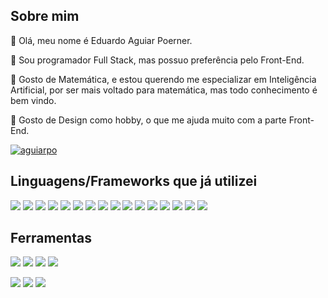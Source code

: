 <h2>Sobre mim</h2>

👋 Olá, meu nome é Eduardo Aguiar Poerner.

👀 Sou programador Full Stack, mas possuo preferência pelo Front-End.

🌱 Gosto de Matemática, e estou querendo me especializar em Inteligência Artificial, por ser mais voltado para matemática, mas todo conhecimento é bem vindo.

💞️ Gosto de Design como hobby, o que me ajuda muito com a parte Front-End.


[![aguiarpo](https://github-readme-stats.vercel.app/api/top-langs/?username=aguiarpo&hide=html&layout=compact&theme=dark)](https://github.com/aguiarpo/)

<h2>Linguagens/Frameworks que já utilizei</h2>

<img src='https://img.shields.io/badge/HTML-239120?style=for-the-badge&logo=html5&logoColor=white&color=red'/> <img src='https://img.shields.io/badge/CSS-239120?&style=for-the-badge&logo=css3&logoColor=white'/>
<img src='https://img.shields.io/badge/JavaScript-323330?style=for-the-badge&logo=javascript&logoColor=white'/>
<img src='https://img.shields.io/badge/TypeScript-007ACC?style=for-the-badge&logo=typescript&logoColor=white'/>
<img src='https://img.shields.io/badge/Java-ED8B00?style=for-the-badge&logo=java&logoColor=white'/>
<img src='https://img.shields.io/badge/PHP-777BB4?style=for-the-badge&logo=php&logoColor=white'/>
<img src='https://img.shields.io/badge/Dart-0175C2?style=for-the-badge&logo=dart&logoColor=white'/>
<img src='https://img.shields.io/badge/Angular-DD0031?style=for-the-badge&logo=angular&logoColor=white'/>
<img src='https://img.shields.io/badge/jQuery-0769AD?style=for-the-badge&logo=jquery&logoColor=white'/>
<img src='https://img.shields.io/badge/Spring-6DB33F?style=for-the-badge&logo=spring&logoColor=white'/>
<img src='https://img.shields.io/badge/Flutter-02569B?style=for-the-badge&logo=flutter&logoColor=white'/>
<img src='https://img.shields.io/badge/Bootstrap-563D7C?style=for-the-badge&logo=bootstrap&logoColor=white'/>
<img src='https://img.shields.io/badge/MySQL-00000F?style=for-the-badge&logo=mysql&logoColor=white'/>
<img src='https://img.shields.io/badge/PostgreSQL-316192?style=for-the-badge&logo=postgresql&logoColor=white'/>
<img src='https://img.shields.io/badge/SQLite-07405E?style=for-the-badge&logo=sqlite&logoColor=white'/>
<img src='https://camo.githubusercontent.com/19be198b22407b49a4ea491b2900b85e09d859dbb2801e3f0c165a84b66e1506/68747470733a2f2f696d672e736869656c64732e696f2f62616467652f4d6172696144422d3030333534353f7374796c653d666f722d7468652d6261646765266c6f676f3d6d617269616462266c6f676f436f6c6f723d7768697465'/>

<h2>Ferramentas</h2>

<img src='https://img.shields.io/badge/Git-E34F26?style=for-the-badge&logo=git&logoColor=white'/> <img src='https://img.shields.io/badge/GitHub-100000?style=for-the-badge&logo=github&logoColor=whitehttps://img.shields.io/badge/GitHub-100000?style=for-the-badge&logo=github&logoColor=white'/>
<img src='https://img.shields.io/badge/Docker-2496ED?style=for-the-badge&logo=docker&logoColor=white'/>
<img src='https://img.shields.io/badge/Trello-%23026AA7.svg?style=for-the-badge&logo=Trello&logoColor=whitehttps://img.shields.io/badge/Trello-%23026AA7.svg?style=for-the-badge&logo=Trello&logoColor=white'/>

<img src='https://img.shields.io/badge/adobe%20photoshop-%2331A8FF.svg?style=for-the-badge&logo=adobe%20photoshop&logoColor=white'/> <img src='https://img.shields.io/badge/adobe%20illustrator-%23FF9A00.svg?style=for-the-badge&logo=adobe%20illustrator&logoColor=white'/>
<img src='https://img.shields.io/badge/Adobe%20XD-470137?style=for-the-badge&logo=Adobe%20XD&logoColor=white'/>
